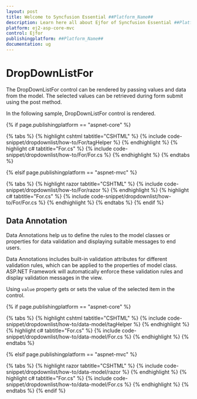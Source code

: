 ```yaml
---
layout: post
title: Welcome to Syncfusion Essential ##Platform_Name##
description: Learn here all about Ejfor of Syncfusion Essential ##Platform_Name## widgets based on HTML5 and jQuery.
platform: ej2-asp-core-mvc
control: Ejfor
publishingplatform: ##Platform_Name##
documentation: ug
---
```



# DropDownListFor

The DropDownListFor control can be rendered by passing values and data from the model. The selected values can be retrieved during form submit using the post method.

In the following sample, DropDownListFor control is rendered.

{% if page.publishingplatform == "aspnet-core" %}

{% tabs %}
{% highlight cshtml tabtitle="CSHTML" %}
{% include code-snippet/dropdownlist/how-to/For/tagHelper %}
{% endhighlight %}
{% highlight c# tabtitle="For.cs" %}
{% include code-snippet/dropdownlist/how-to/For/For.cs %}
{% endhighlight %}
{% endtabs %}

{% elsif page.publishingplatform == "aspnet-mvc" %}

{% tabs %}
{% highlight razor tabtitle="CSHTML" %}
{% include code-snippet/dropdownlist/how-to/For/razor %}
{% endhighlight %}
{% highlight c# tabtitle="For.cs" %}
{% include code-snippet/dropdownlist/how-to/For/For.cs %}
{% endhighlight %}
{% endtabs %}
{% endif %}



## Data Annotation

Data Annotations help us to define the rules to the model classes or properties for data validation and displaying suitable messages to end users.

Data Annotations includes built-in validation attributes for different validation rules, which can be applied to the properties of model class. ASP.NET Framework will automatically enforce these validation rules and display validation messages in the view.

Using `value` property gets or sets the value of the selected item in the control.

{% if page.publishingplatform == "aspnet-core" %}

{% tabs %}
{% highlight cshtml tabtitle="CSHTML" %}
{% include code-snippet/dropdownlist/how-to/data-model/tagHelper %}
{% endhighlight %}
{% highlight c# tabtitle="For.cs" %}
{% include code-snippet/dropdownlist/how-to/data-model/For.cs %}
{% endhighlight %}
{% endtabs %}

{% elsif page.publishingplatform == "aspnet-mvc" %}

{% tabs %}
{% highlight razor tabtitle="CSHTML" %}
{% include code-snippet/dropdownlist/how-to/data-model/razor %}
{% endhighlight %}
{% highlight c# tabtitle="For.cs" %}
{% include code-snippet/dropdownlist/how-to/data-model/For.cs %}
{% endhighlight %}
{% endtabs %}
{% endif %}

